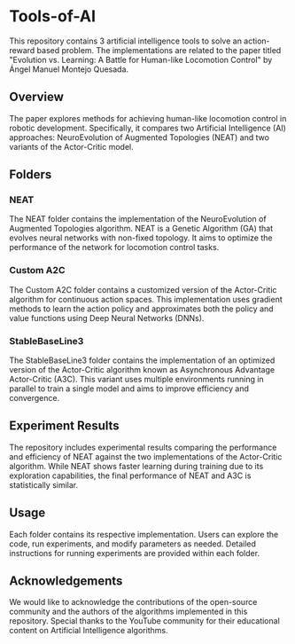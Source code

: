 # Tools-of-AI

This repository contains 3 artificial intelligence tools to solve an action-reward based problem. The implementations are related to the paper titled "Evolution vs. Learning: A Battle for Human-like Locomotion Control" by Ángel Manuel Montejo Quesada.
## Overview

The paper explores methods for achieving human-like locomotion control in robotic development. Specifically, it compares two Artificial Intelligence (AI) approaches: NeuroEvolution of Augmented Topologies (NEAT) and two variants of the Actor-Critic model.

## Folders

### NEAT

The NEAT folder contains the implementation of the NeuroEvolution of Augmented Topologies algorithm. NEAT is a Genetic Algorithm (GA) that evolves neural networks with non-fixed topology. It aims to optimize the performance of the network for locomotion control tasks.

### Custom A2C

The Custom A2C folder contains a customized version of the Actor-Critic algorithm for continuous action spaces. This implementation uses gradient methods to learn the action policy and approximates both the policy and value functions using Deep Neural Networks (DNNs).

### StableBaseLine3

The StableBaseLine3 folder contains the implementation of an optimized version of the Actor-Critic algorithm known as Asynchronous Advantage Actor-Critic (A3C). This variant uses multiple environments running in parallel to train a single model and aims to improve efficiency and convergence.

## Experiment Results

The repository includes experimental results comparing the performance and efficiency of NEAT against the two implementations of the Actor-Critic algorithm. While NEAT shows faster learning during training due to its exploration capabilities, the final performance of NEAT and A3C is statistically similar.

## Usage

Each folder contains its respective implementation. Users can explore the code, run experiments, and modify parameters as needed. Detailed instructions for running experiments are provided within each folder.

## Acknowledgements

We would like to acknowledge the contributions of the open-source community and the authors of the algorithms implemented in this repository. Special thanks to the YouTube community for their educational content on Artificial Intelligence algorithms.
